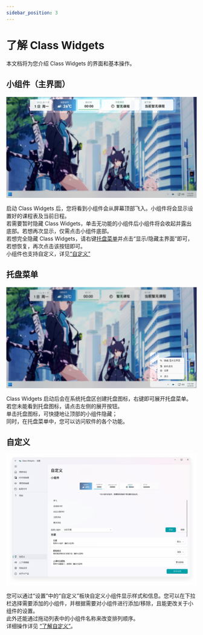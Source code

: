 ```yaml
---
sidebar_position: 3
---
```

# 了解 Class Widgets

本文档将为您介绍 Class Widgets 的界面和基本操作。  
## 小组件（主界面）  

![widget.png](./widget.png)

启动 Class Widgets 后，您将看到小组件会从屏幕顶部飞入。小组件将会显示设置好的课程表及当前日程。  
若需要暂时隐藏 Class Widgets，单击无功能的小组件后小组件将会收起并露出底部。若想再次显示，仅需点击小组件底部。  
若想完全隐藏 Class Widgets，请右键[托盘菜单](#y7zqb)并点击“显示/隐藏主界面”即可，若想恢复，再次点击该按钮即可。  
小组件也支持自定义，详见[“自定义”](#WUlwD)  
## 托盘菜单  

![tray.png](./tray.png)

Class Widgets 启动后会在系统托盘区创建托盘图标，右键即可展开托盘菜单。若您未能看到托盘图标，请点击左侧的展开按钮。  
单击托盘图标，可快捷地让顶部的小组件隐藏；  
同时，在托盘菜单中，您可以访问软件的各个功能。  
## 自定义  

![Image 10.png](./Image_10.png)

您可以通过“设置”中的“自定义”板块自定义小组件显示样式和信息。您可以在下拉栏选择需要添加的小组件，并根据需要对小组件进行添加/移除，且能更改关于小组件的设置。  
此外还能通过拖动列表中的小组件名称来改变排列顺序。  
详细操作详见 [“了解自定义”](https://www.yuque.com/rinlit/class-widgets_help/qyly70ht1ogge1pi)。